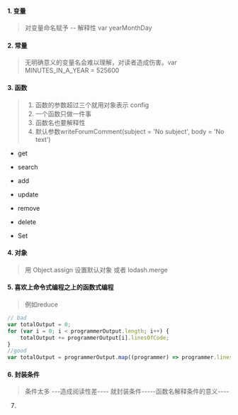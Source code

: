 #### 1. 变量

> 对变量命名赋予  -- 解释性 var yearMonthDay

#### 2. 常量

> 无明确意义的变量名会难以理解，对读者造成伤害。var MINUTES_IN_A_YEAR = 525600

#### 3. 函数

> 1. 函数的参数超过三个就用对象表示  config
> 2. 一个函数只做一件事
> 3. 函数名也要解释性
> 4. 默认参数writeForumComment(subject = 'No subject', body = 'No text')

- get

- search

- add

- update

- remove

- delete

- Set

  

#### 4. 对象

> 用 Object.assign 设置默认对象  或者  lodash.merge

#### 5. 喜欢上命令式编程之上的函数式编程

> 例如reduce

```js
// bad
var totalOutput = 0;
for (var i = 0; i < programmerOutput.length; i++) {
    totalOutput += programmerOutput[i].linesOfCode;
}
//good
var totalOutput = programmerOutput.map((programmer) => programmer.linesOfCode).reduce((acc, linesOfCode) => acc + linesOfCode, 0); // reduce(func(total, currentValue),0);开始tital=0
```



#### 6. 封装条件

> 条件太多  ---造成阅读性差----  就封装条件-----函数名解释条件的意义----

7. 